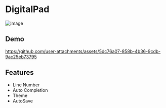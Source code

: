 # DigitalPad

![image](https://github.com/user-attachments/assets/75c929e1-715a-4a6c-a6ae-ea84d63d8b43)

## Demo

https://github.com/user-attachments/assets/5dc76a07-858b-4b36-9cdb-9ac25eb73795

## Features

- Line Number
- Auto Completion 
- Theme
- AutoSave
